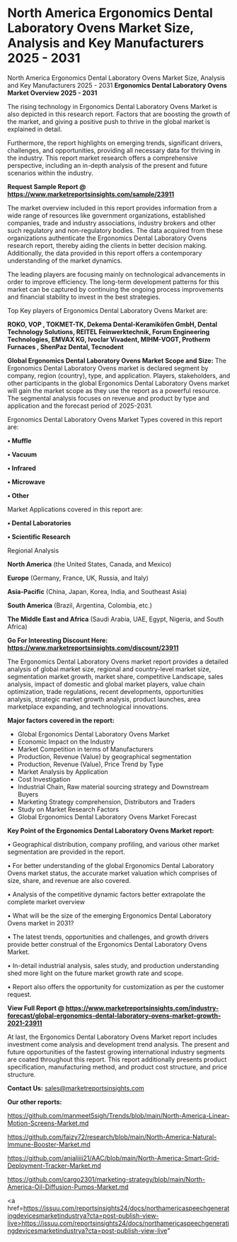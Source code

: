 # North America Ergonomics Dental Laboratory Ovens Market Size, Analysis and Key Manufacturers 2025 - 2031
 North America Ergonomics Dental Laboratory Ovens Market Size, Analysis and Key Manufacturers 2025 - 2031
<Strong> Ergonomics Dental Laboratory Ovens Market Overview 2025 - 2031</strong>

The rising technology in Ergonomics Dental Laboratory Ovens Market is also depicted in this research report. Factors that are boosting the growth of the market, and giving a positive push to thrive in the global market is explained in detail.

Furthermore, the report highlights on emerging trends, significant drivers, challenges, and opportunities, providing all necessary data for thriving in the industry. This report market research offers a comprehensive perspective, including an in-depth analysis of the present and future scenarios within the industry.

<strong>Request Sample Report @ <a href=https://www.marketreportsinsights.com/sample/23911>https://www.marketreportsinsights.com/sample/23911</a></strong>

The market overview included in this report provides information from a wide range of resources like government organizations, established companies, trade and industry associations, industry brokers and other such regulatory and non-regulatory bodies. The data acquired from these organizations authenticate the Ergonomics Dental Laboratory Ovens research report, thereby aiding the clients in better decision making. Additionally, the data provided in this report offers a contemporary understanding of the market dynamics.

The leading players are focusing mainly on technological advancements in order to improve efficiency. The long-term development patterns for this market can be captured by continuing the ongoing process improvements and financial stability to invest in the best strategies.

Top Key players of Ergonomics Dental Laboratory Ovens Market are:

<strong>ROKO, VOP , TOKMET-TK, Dekema Dental-Keramiköfen GmbH, Dental Technology Solutions, REITEL Feinwerktechnik, Forum Engineering Technologies, EMVAX KG, Ivoclar Vivadent, MIHM-VOGT, Protherm Furnaces , ShenPaz Dental, Tecnodent </strong>

<strong><b>Global Ergonomics Dental Laboratory Ovens Market Scope and Size:</b></strong>
The Ergonomics Dental Laboratory Ovens market is declared segment by company, region (country), type, and application. Players, stakeholders, and other participants in the global Ergonomics Dental Laboratory Ovens market will gain the market scope as they use the report as a powerful resource. The segmental analysis focuses on revenue and product by type and application and the forecast period of 2025-2031.

Ergonomics Dental Laboratory Ovens Market Types covered in this report are:

<strong>• Muffle

• Vacuum

• Infrared

• Microwave

• Other</strong>

Market Applications covered in this report are:

<strong>• Dental Laboratories

• Scientific Research</strong> 

Regional Analysis

<strong>North America</strong> (the United States, Canada, and Mexico)

<strong>Europe</strong> (Germany, France, UK, Russia, and Italy)

<strong>Asia-Pacific</strong> (China, Japan, Korea, India, and Southeast Asia)

<strong>South America</strong> (Brazil, Argentina, Colombia, etc.)

<strong>The Middle East and Africa</strong> (Saudi Arabia, UAE, Egypt, Nigeria, and South Africa)

<strong>Go For Interesting Discount Here: <a href=https://www.marketreportsinsights.com/discount/23911>https://www.marketreportsinsights.com/discount/23911</a></strong>

The Ergonomics Dental Laboratory Ovens market report provides a detailed analysis of global market size, regional and country-level market size, segmentation market growth, market share, competitive Landscape, sales analysis, impact of domestic and global market players, value chain optimization, trade regulations, recent developments, opportunities analysis, strategic market growth analysis, product launches, area marketplace expanding, and technological innovations.

<strong><b>Major factors covered in the report:</b></strong>
<ul>
  <li>Global Ergonomics Dental Laboratory Ovens Market </li>
  <li>Economic Impact on the Industry</li>
  <li>Market Competition in terms of Manufacturers</li>
  <li>Production, Revenue (Value) by geographical segmentation</li>
  <li>Production, Revenue (Value), Price Trend by Type</li>
  <li>Market Analysis by Application</li>
  <li>Cost Investigation</li>
  <li>Industrial Chain, Raw material sourcing strategy and Downstream Buyers</li>
  <li>Marketing Strategy comprehension, Distributors and Traders</li>
  <li>Study on Market Research Factors</li>
  <li>Global Ergonomics Dental Laboratory Ovens Market Forecast</li>
</ul>

<strong><b>Key Point of the Ergonomics Dental Laboratory Ovens Market report:</b></strong>

• Geographical distribution, company profiling, and various other market segmentation are provided in the report.

• For better understanding of the global Ergonomics Dental Laboratory Ovens market status, the accurate market valuation which comprises of size, share, and revenue are also covered.

• Analysis of the competitive dynamic factors better extrapolate the complete market overview

• What will be the size of the emerging Ergonomics Dental Laboratory Ovens market in 2031?

• The latest trends, opportunities and challenges, and growth drivers provide better construal of the Ergonomics Dental Laboratory Ovens Market.

• In-detail industrial analysis, sales study, and production understanding shed more light on the future market growth rate and scope.

• Report also offers the opportunity for customization as per the customer request.

<strong><b>View Full Report @ <a href=https://www.marketreportsinsights.com/industry-forecast/global-ergonomics-dental-laboratory-ovens-market-growth-2021-23911>https://www.marketreportsinsights.com/industry-forecast/global-ergonomics-dental-laboratory-ovens-market-growth-2021-23911</a></b></strong>


At last, the Ergonomics Dental Laboratory Ovens Market report includes investment come analysis and development trend analysis. The present and future opportunities of the fastest growing international industry segments are coated throughout this report. This report additionally presents product specification, manufacturing method, and product cost structure, and price structure.

<strong>Contact Us:</strong>
sales@marketreportsinsights.com

<strong>Our other reports:</strong>

<a href=https://github.com/manmeet5sigh/Trends/blob/main/North-America-Linear-Motion-Screens-Market.md>https://github.com/manmeet5sigh/Trends/blob/main/North-America-Linear-Motion-Screens-Market.md</a>

<a href=https://github.com/faizy72/research/blob/main/North-America-Natural-Immune-Booster-Market.md>https://github.com/faizy72/research/blob/main/North-America-Natural-Immune-Booster-Market.md</a>

<a href=https://github.com/anjaliiii21/AAC/blob/main/North-America-Smart-Grid-Deployment-Tracker-Market.md>https://github.com/anjaliiii21/AAC/blob/main/North-America-Smart-Grid-Deployment-Tracker-Market.md</a>

<a href=https://github.com/cargo2301/marketing-strategy/blob/main/North-America-Oil-Diffusion-Pumps-Market.md>https://github.com/cargo2301/marketing-strategy/blob/main/North-America-Oil-Diffusion-Pumps-Market.md</a>

<a href=https://issuu.com/reportsinsights24/docs/northamericaspeechgeneratingdevicesmarketindustrya?cta=post-publish-view-live>https://issuu.com/reportsinsights24/docs/northamericaspeechgeneratingdevicesmarketindustrya?cta=post-publish-view-live</a>"
